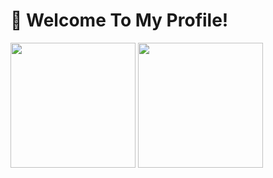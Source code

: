 # 👋 Welcome To My Profile!
<span><img src="https://github-readme-stats.vercel.app/api?username=zenarvus&count_private=true&theme=dark&show_icons=true" height=200 align="center"/></span>
<span><img src="https://github-readme-stats.vercel.app/api/top-langs/?username=zenarvus&theme=dark&layout=compact&langs_count=8&card_width=320" height=200 align="center"/></span>
